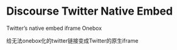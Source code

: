 # Discourse Twitter Native Embed

Twitter’s native embed iframe Onebox

给无法onebox化的twitter链接变成Twitter的原生iframe